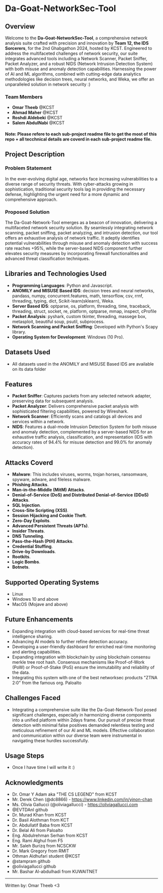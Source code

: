# Da-Goat-NetworkSec-Tool

## Overview
Welcome to the **Da-Goat-NetworkSec-Tool**, a comprehensive network analysis suite crafted with precision and innovation by **Team 12, the IDS Sorcerers**, for the 2nd Ghabgathon 2024, hosted by KCST. Engineered to address the multifaceted challenges of network security, our suite integrates advanced tools including a Network Scanner, Packet Sniffer, Packet Analyzer, and a robust NIDS (Network Intrusion Detection System) with both misuse and anomaly detection capabilities. Harnessing the power of AI and ML algorithms, combined with cutting-edge data analytics methodologies like decision trees, neural networks, and Weka, we offer an unparalleled solution in network security :)

### Team Members
- **Omar Theeb** @KCST
- **Ahmad Maher** @KCST
- **Roshdi Aldebeki** @KCST
- **Salem AbdulNabi** @KCST
  
#### Note: Please refere to each sub-project readme file to get the most of this repo + all tecchnical details are coverd in each sub-project readme file.

## Project Description

### Problem Statement
In the ever-evolving digital age, networks face increasing vulnerabilities to a diverse range of security threats. With cyber-attacks growing in sophistication, traditional security tools lag in providing the necessary defense, highlighting the urgent need for a more dynamic and comprehensive approach.

### Proposed Solution
The Da-Goat-Network-Tool emerges as a beacon of innovation, delivering a multifaceted network security solution. By seamlessly integrating network scanning, packet sniffing, packet analyzing, and intrusion detection, our tool offers an exhaustive analysis of network traffic. It adeptly identifies potential vulnerabilities through misuse and anomaly detection with success rate reaches +95%, while the server-based NIDS component further elevates security measures by incorporating firewall functionalities and advanced threat classification techniques.

## Libraries and Technologies Used
- **Programming Languages**: Python and Javascript.
- **ANOMILY and MISUSE Based IDS**: decision trees and neural networks, pandass, numpy, concurrent.features, math, tensorflow, csv, rrnf, threading, typing, dict, Scikit-learn(sklearn), Weka.
- **Server Based IDS**: optparse, os, platform, threading, time, traceback, threading, struct, socket, re, platform, optparse, mmap, inspect, cProfile
- **Packet Analysis**: pyshark, custom tkinter, threading, massege box, metasploit, beautiful soup, psutil, subprocess.
- **Network Scanning and Packet Sniffing**: Developed with Python's Scapy library.
- **Operating System for Development**: Windows (10 Pro).

## Datasets Used
- All datasets used in the ANOMILY and MISUSE Based IDS are available on its data folder
## Features
- **Packet Sniffer**: Captures packets from any selected network adapter, preserving data for subsequent analysis.
- **Packet Analyzer**: Delivers comprehensive packet analysis with sophisticated filtering capabilities, powered by Wireshark.
- **Network Scanner**: Efficiently scans and catalogs all devices and services within a network.
- **NIDS**: Features a dual-mode Intrusion Detection System for both misuse and anomaly detection, complemented by a server-based NIDS for an exhaustive traffic analysis, classification, and representation (IDS with accuracy rates of 94.4% for misuse detection and 99.0% for anomaly detection).

## Attacks Coverd
- **Malware**: This includes viruses, worms, trojan horses, ransomware, spyware, adware, and fileless malware.
- **Phishing Attacks**.
- **Man-in-the-Middle (MitM) Attacks**.
- **Denial-of-Service (DoS) and Distributed Denial-of-Service (DDoS) Attacks**.
- **SQL Injection**.
- **Cross-Site Scripting (XSS)**.
- **Session Hijacking and Cookie Theft**.
- **Zero-Day Exploits**.
- **Advanced Persistent Threats (APTs)**.
- **Insider Threats**.
- **DNS Tunneling**.
- **Pass-the-Hash (PtH) Attacks**.
- **Credential Stuffing**.
- **Drive-by Downloads**.
- **Rootkits**.
- **Logic Bombs**.
- **Botnets**.

## Supported Operating Systems
- Linux
- Windows 10 and above
- MacOS (Mojave and above)

## Future Enhancements
- Expanding integration with cloud-based services for real-time threat intelligence sharing.
- Advancing AI models to further refine detection accuracy.
- Developing a user-friendly dashboard for enriched real-time monitoring and alerting capabilities.
- Expanding integration with blockchain by using blockchain consensu merkle tree root hash. Consensus mechanisms like Proof-of-Work (PoW) or Proof-of-Stake (PoS) ensure the immutability and reliability of the data.
- Integrating this system with one of the best networksec products "ZTNA 2:0" from the famous org. Paloalto

## Challenges Faced
- Integrating a comprehensive suite like the Da-Goat-Network-Tool posed significant challenges, especially in harmonizing diverse components into a unified platform within 2days frame. Our pursuit of precise threat detection with minimal false positives demanded relentless testing and meticulous refinement of our AI and ML models. Effective collaboration and communication within our diverse team were instrumental in navigating these hurdles successfully.

## Usage Steps
- Once I have time I will write it :)

## Acknowledgments
- Dr. Omar Y Adam aka "THE CS LEGEND" from KCST
- Mr. Derek Chen (@dc8866) - https://www.linkedin.com/in/yinon-chan
- Ms. Olivia Gallucci (@oliviagallucci) - https://oliviagallucci.com
- @EVTDAnI github
- Dr. Murad Khan from KCST
- Dr. Basil Alothman from KCT
- Dr. Abdullatif Baba from KCST
- Dr. Belal Ali from Paloalto
- Eng. Abdulrehman Serhan from KCST
- Eng. Rami Alghul from F5
- Mr. Saleh Burizq from NCSCKW
- Dr. Mark Gregory from RMIT
- Othman Aldhufari student @KCST
- @stampram github
- @oliviagallucci github
- Mr. Bashar Al-abdulhadi from KUWAITNET
--------------------------------------------
Written by: Omar Theeb <3
